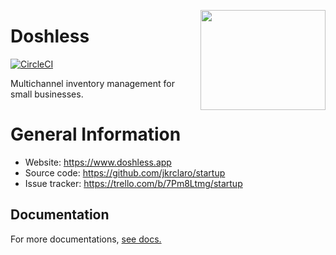<a href='https://github.com/jkrclaro/doshless'><img src='https://github.com/jkrclaro/doshless/blob/master/src/doshless/static/img/logo.png' align='right' width='200' height='160' /></a>

# Doshless
[![CircleCI](https://circleci.com/gh/jkrclaro/doshless/tree/master.svg?style=svg&circle-token=6e39dbce5406cefdb75a5cd1e6eec03c225c055d)](https://circleci.com/gh/jkrclaro/doshless/tree/master)

Multichannel inventory management for small businesses.

# General Information
- Website: https://www.doshless.app
- Source code: https://github.com/jkrclaro/startup
- Issue tracker: https://trello.com/b/7Pm8Ltmg/startup

## Documentation

For more documentations, [see docs.](https://github.com/jkrclaro/doshless/tree/master/docs)